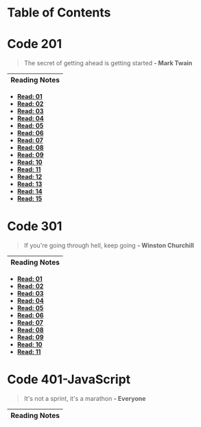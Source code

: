 # Table of Contents

# Code 201

> The secret of getting ahead is getting started
> **- Mark Twain**

| Reading Notes |
| ------------- |


- **[Read: 01](201-class-01.md)**
- **[Read: 02](201-class-02.md)**
- **[Read: 03](201-class-03.md)**
- **[Read: 04](201-class-04.md)**
- **[Read: 05](201-class-05.md)**
- **[Read: 06](201-class-06.md)**
- **[Read: 07](201-class-07.md)**
- **[Read: 08](201-class-08.md)**
- **[Read: 09](201-class-09.md)**
- **[Read: 10](201-class-10.md)**
- **[Read: 11](201-class-11.md)**
- **[Read: 12](201-class-12.md)**
- **[Read: 13](201-class-13.md)**
- **[Read: 14](201-class-14.md)**
- **[Read: 15](201-class-15.md)**

# Code 301

> If you're going through hell, keep going
> **- Winston Churchill**

| Reading Notes |
| ------------- |


- **[Read: 01](301-class-01.md)**
- **[Read: 02](301-class-02.md)**
- **[Read: 03](301-class-03.md)**
- **[Read: 04](301-class-04.md)**
- **[Read: 05](301-class-05.md)**
- **[Read: 06](301-class-06.md)**
- **[Read: 07](301-class-07.md)**
- **[Read: 08](301-class-08.md)**
- **[Read: 09](301-class-09.md)**
- **[Read: 10](301-class-10.md)**
- **[Read: 11](301-class-11.md)**

# Code 401-JavaScript

> It's not a sprint, it's a marathon
> **- Everyone**

| Reading Notes |
| ------------- |

